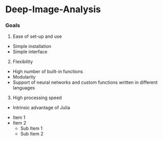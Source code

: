# Deep-Image-Analysis

### Goals
1. Ease of set-up and use
  - Simple installation
  - Simple interface
2. Flexibility
  - High number of built-in functions
  - Modularity
  - Support of neural networks and custom functions written in different languages
3. High processing speed
  - Intrinsic advantage of Julia

* Item 1
* Item 2
  * Sub Item 1
  * Sub Item 2

